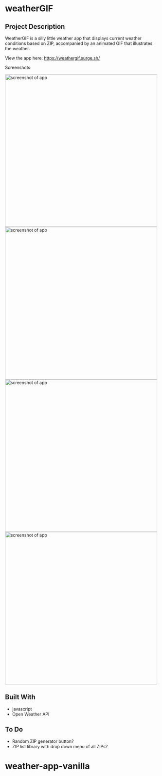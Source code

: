 # weatherGIF

## Project Description

WeatherGIF is a silly little weather app that displays current weather conditions based on ZIP, accompanied by an animated GIF that illustrates the weather.

View the app here: https://weathergif.surge.sh/

Screenshots:

<img src="https://i.imgur.com/sZIOolK.png" width="500" alt="screenshot of app">
<img src="https://i.imgur.com/sQ76XfT.jpg" width="500" alt="screenshot of app">
<img src="https://i.imgur.com/iPDNNPO.jpg" width="500" alt="screenshot of app">
<img src="https://i.imgur.com/7xJLvzx.png" width="500" alt="screenshot of app">

## Built With
- javascript
- Open Weather API

## To Do
- Random ZIP generator button?
- ZIP list library with drop down menu of all ZIPs?
# weather-app-vanilla

